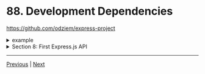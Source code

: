 # 88. Development Dependencies

https://github.com/odziem/express-project

<details>
  <summary> example </summary>

  - `server.js`
    ```

    ``` 
---

-   run `npm start` 

-   go to `http://localhost:3000/`

---

<p align="center" >
    <img src="../imags/86_Route-Parameters.png" width="80%" >
</p> 


</details>  

<details>
  <summary> Section 8: First Express.js API </summary>

  - [Codebase: express-project](../src/8_express-project/)

</details>

---

[Previous](./87_Postman-and-Insomnia.md) | [Next]()